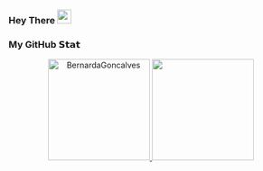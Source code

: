 ### Hey There <img src="https://media.giphy.com/media/hvRJCLFzcasrR4ia7z/giphy.gif" width="25">

<!--
**BernardaGoncalves/BernardaGoncalves** is a ✨ _special_ ✨ repository because its `README.md` (this file) appears on your GitHub profile.

<a href = "mailto:ireneteresa13@gmail.com"><img src="https://img.shields.io/badge/-Gmail-%23333?style=for-the-badge&logo=gmail&logoColor=white" target="_blank"></a>
<a href="https://www.linkedin.com/in/irene-teresa-979118256" target="_blank"><img src="https://img.shields.io/badge/-LinkedIn-%230077B5?style=for-the-badge&logo=linkedin&logoColor=white" target="_blank"></a> 

Here are some ideas to get you started:

- 🔭 I’m currently working on ...
- 🌱 I’m currently learning ...
- 👯 I’m looking to collaborate on ...
- 🤔 I’m looking for help with ...
- 💬 Ask me about ...
- 📫 How to reach me: ...
- 😄 Pronouns: ...
- ⚡ Fun fact: ...
-->

### My GitHub 𝗦𝘁𝗮𝘁

<div align="center" style="display: inline_block">
  <a href="https://github.com/BernardaGoncalves">
  <img height="180em" src="https://github-readme-stats.vercel.app/api?username=BernardaGoncalves&show_icons=true&include_all_commits=true&count_private=true" alt="BernardaGoncalves" />   
  <img height="180em"  src="https://github-readme-stats.vercel.app/api/top-langs/?username=BernardaGoncalves&show_icons=truei&layout=compact&langs_count=7"/>
</div> 
